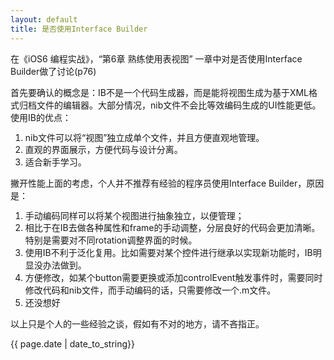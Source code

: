 ```yaml
---
layout: default
title: 是否使用Interface Builder
---
```


<p>在《iOS6 编程实战》，“第6章 熟练使用表视图” 一章中对是否使用Interface Builder做了讨论(p76)

首先要确认的概念是：IB不是一个代码生成器，而是能将视图生成为基于XML格式归档文件的编辑器。大部分情况，nib文件不会比等效编码生成的UI性能更低。使用IB的优点：
<ol>
	<li><span style="line-height: 14px;">nib文件可以将“视图”独立成单个文件，并且方便直观地管理。</span></li>
	<li>直观的界面展示，方便代码与设计分离。</li>
	<li>适合新手学习。</li>
</ol>
撇开性能上面的考虑，个人并不推荐有经验的程序员使用Interface Builder，原因是：
<ol>
	<li><span style="line-height: 14px;">手动编码同样可以将某个视图进行抽象独立，以便管理；</span></li>
	<li>相比于在IB去做各种属性和frame的手动调整，分层良好的代码会更加清晰。特别是需要对不同rotation调整界面的时候。</li>
	<li>使用IB不利于泛化复用。比如需要对某个控件进行继承以实现新功能时，IB明显没办法做到。</li>
	<li>方便修改，如某个button需要更换或添加controlEvent触发事件时，需要同时修改代码和nib文件，而手动编码的话，只需要修改一个.m文件。</li>
	<li>还没想好</li>
</ol>
以上只是个人的一些经验之谈，假如有不对的地方，请不吝指正。
</p>
<p>{{ page.date | date_to_string}}</p>
